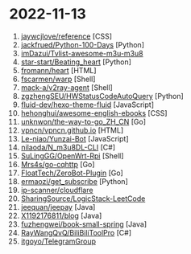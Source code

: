 # 2022-11-13

1. [jaywcjlove/reference](https://github.com/jaywcjlove/reference "为开发人员分享快速参考备忘清单(速查表)") [CSS]
2. [jackfrued/Python-100-Days](https://github.com/jackfrued/Python-100-Days "Python - 100天从新手到大师") [Python]
3. [imDazui/Tvlist-awesome-m3u-m3u8](https://github.com/imDazui/Tvlist-awesome-m3u-m3u8 "直播源相关资源汇总 📺 💯 IPTV、M3U —— 勤洗手、戴口罩，祝愿所有人百毒不侵") 
4. [star-start/Beating_heart](https://github.com/star-start/Beating_heart "李峋的跳动的爱心，你值得拥有❤❤❤") [Python]
5. [fromann/heart](https://github.com/fromann/heart "点燃我温暖你李洵同款爱心代码，爱心跳动代码，爱心代码") [HTML]
6. [fscarmen/warp](https://github.com/fscarmen/warp "WARP one-click script. Add an IPv4, IPv6 or dual-stack CloudFlare WARP network interface and Socks5 proxy for VPS. 一键脚本") [Shell]
7. [mack-a/v2ray-agent](https://github.com/mack-a/v2ray-agent "（VLESS+TCP+TLS/VLESS+TCP+XTLS/VLESS+gRPC+TLS/VLESS+WS+TLS/VMess+TCP+TLS/VMess+WS+TLS/Trojan+TCP+TLS/Trojan+gRPC+TLS/Trojan+TCP+XTLS）+伪装站点、八合一共存脚本，支持多内核安装") [Shell]
8. [zgzhengSEU/HWStatusCodeAutoQuery](https://github.com/zgzhengSEU/HWStatusCodeAutoQuery "华为招聘状态码全天候在线自动查询工具") [Python]
9. [fluid-dev/hexo-theme-fluid](https://github.com/fluid-dev/hexo-theme-fluid "🌊 一款 Material Design 风格的 Hexo 主题 / An elegant Material-Design theme for Hexo") [JavaScript]
10. [hehonghui/awesome-english-ebooks](https://github.com/hehonghui/awesome-english-ebooks "经济学人(含音频)、纽约客、卫报、连线、大西洋月刊等英语杂志免费下载,支持epub、mobi、pdf格式, 每周更新") [CSS]
11. [unknwon/the-way-to-go_ZH_CN](https://github.com/unknwon/the-way-to-go_ZH_CN "《The Way to Go》中文译本，中文正式名《Go 入门指南》") [Go]
12. [vpncn/vpncn.github.io](https://github.com/vpncn/vpncn.github.io "2022中国翻墙软件VPN推荐以及科学上网避坑，稳定好用。对比SSR机场、蓝灯、V2ray、老王VPN、VPS搭建梯子等科学上网与翻墙软件，中国最新科学上网翻墙梯子VPN下载推荐。") [HTML]
13. [Le-niao/Yunzai-Bot](https://github.com/Le-niao/Yunzai-Bot "原神QQ群机器人，通过米游社接口，查询原神游戏信息，快速生成图片返回") [JavaScript]
14. [nilaoda/N_m3u8DL-CLI](https://github.com/nilaoda/N_m3u8DL-CLI "[.NET] m3u8 downloader 开源的命令行m3u8/HLS/dash下载器，支持普通AES-128-CBC解密，多线程，自定义请求头等. 支持简体中文,繁体中文和英文. English Supported.") [C#]
15. [SuLingGG/OpenWrt-Rpi](https://github.com/SuLingGG/OpenWrt-Rpi "Raspberry Pi & NanoPi R2S/R4S & G-Dock & x86 OpenWrt Compile Project. (Based on Github Action / Daily Update)") [Shell]
16. [Mrs4s/go-cqhttp](https://github.com/Mrs4s/go-cqhttp "cqhttp的golang实现，轻量、原生跨平台.") [Go]
17. [FloatTech/ZeroBot-Plugin](https://github.com/FloatTech/ZeroBot-Plugin "基于 ZeroBot 的 OneBot 插件") [Go]
18. [ermaozi/get_subscribe](https://github.com/ermaozi/get_subscribe "✈️ 免费机场 / 免费VPN -> 自动获取免 clash/v2ray/trojan/sr/ssr 订阅链接，间隔12小时持续更新 | 科学上网 | 翻墙") [Python]
19. [ip-scanner/cloudflare](https://github.com/ip-scanner/cloudflare "") 
20. [SharingSource/LogicStack-LeetCode](https://github.com/SharingSource/LogicStack-LeetCode "公众号「宫水三叶的刷题日记」刷穿 LeetCode 系列文章源码") 
21. [jeequan/jeepay](https://github.com/jeequan/jeepay "Jeepay是一套适合互联网企业使用的开源支付系统，支持多渠道服务商和普通商户模式。已对接微信支付，支付宝，云闪付官方接口，支持聚合码支付。") [Java]
22. [X1192176811/blog](https://github.com/X1192176811/blog "基于SpringBoot + Vue 开发的前后端分离博客，采用SpringSecurity进行权限管理，ElasticSearch全文搜索，支持QQ、微博第三方登录、在线聊天、发布说说等功能。") [Java]
23. [fuzhengwei/book-small-spring](https://github.com/fuzhengwei/book-small-spring "《手写Spring：渐进式源码实践》 —— 作者：付政委(小傅哥)") [Java]
24. [RayWangQvQ/BiliBiliToolPro](https://github.com/RayWangQvQ/BiliBiliToolPro "B 站（bilibili）自动任务工具，支持docker、青龙、腾讯云函数等多种部署方式。敏感肌也能用。") [C#]
25. [itgoyo/TelegramGroup](https://github.com/itgoyo/TelegramGroup "悄咪咪收集的1000+个Telegram群合集，如果有更多好玩的telegram群，欢迎在 issue 提出或者pull requests") 
